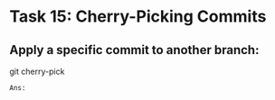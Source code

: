 # **Task 15: Cherry-Picking Commits**
## **Apply a specific commit to another branch:**
git cherry-pick <commit-hash>
```bash
Ans:



```
